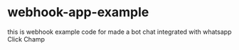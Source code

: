 # webhook-app-example
this is webhook example code for made a bot chat integrated with whatsapp Click Champ
